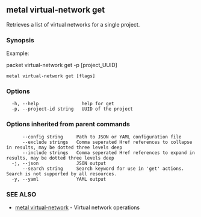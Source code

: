 ## metal virtual-network get

Retrieves a list of virtual networks for a single project.

### Synopsis

Example:

packet virtual-network get -p [project_UUID]

	

```
metal virtual-network get [flags]
```

### Options

```
  -h, --help                help for get
  -p, --project-id string   UUID of the project
```

### Options inherited from parent commands

```
      --config string     Path to JSON or YAML configuration file
      --exclude strings   Comma seperated Href references to collapse in results, may be dotted three levels deep
      --include strings   Comma seperated Href references to expand in results, may be dotted three levels deep
  -j, --json              JSON output
      --search string     Search keyword for use in 'get' actions. Search is not supported by all resources.
  -y, --yaml              YAML output
```

### SEE ALSO

* [metal virtual-network](metal_virtual-network.md)	 - Virtual network operations

